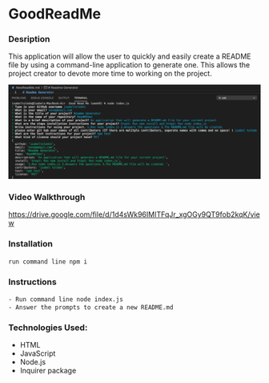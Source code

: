 # GoodReadMe 



### Desription

This application will allow the user to quickly and easily create a README file by using a command-line application to generate one. This allows the project creator to devote more time to working on the project.

![](readmescreenshot.png)
 
  
### Video Walkthrough
    
  https://drive.google.com/file/d/1d4sWk96IMITFqJr_xgOGy9QT9fob2kqK/view


### Installation
```
run command line npm i
```

### Instructions
```
- Run command line node index.js
- Answer the prompts to create a new README.md
```

### Technologies Used:
 - HTML
 - JavaScript 
 - Node.js
 - Inquirer package